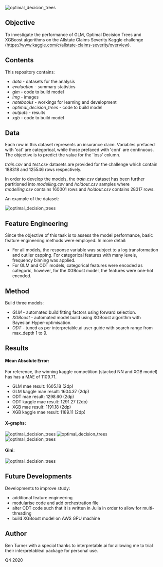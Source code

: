 ![optimal_decision_trees](img/odt.png)

## Objective

To investigate the performance of GLM, Optimal Decision Trees and XGBoost algorithms on the Allstate Claims Severity Kaggle challenge (https://www.kaggle.com/c/allstate-claims-severity/overview).

## Contents

This repository contains:

- *data* - datasets for the analysis
- *evaluation* - summary statistics
- *glm* - code to build model
- *img* - images
- *notebooks* - workings for learning and development
- *optimal_decision_trees* - code to build model
- *outputs* - results
- *xgb* - code to build model

## Data

Each row in this dataset represents an insurance claim. Variables prefaced with 'cat' are categorical, while those prefaced with 'cont' are continuous. The objective is to predict the value for the 'loss' column. <br>

*train.csv* and *test.csv* datasets are provided for the challenge which contain 188318 and 125546 rows respectively. <br>

In order to develop the models, the *train.csv* dataset has been further partitioned into *modelling.csv* and *holdout.csv* samples where *modelling.csv* contains 160001 rows and *holdout.csv* contains 28317 rows.

An example of the dataset:

![optimal_decision_trees](img/data_preview.png)

## Feature Engineering

Since the objective of this task is to assess the model performance, basic feature engineering methods were employed. In more detail:

- For all models, the response variable was subject to a log transformation and outlier capping. For categorical features with many levels, frequency binning was applied.
- For GLM and ODT models, categorical features were encoded as categoric, however, for the XGBoost model, the features were one-hot encoded.

## Method

Build three models:

- *GLM* - automated build fitting factors using forward selection.
- *XGBoost* - automated model build using XGBoost algorithm with Bayesian Hyper-optimisation.
- *ODT* - tuned as per interpretable.ai user guide with search range from max_depth 1 to 9.

## Results

#### Mean Absolute Error:
For reference, the winning kaggle competition (stacked NN and XGB model) has has a MAE of 1109.71.

- GLM mae result:  1605.18 (2dp)
- GLM kaggle mae result: 1604.37 (2dp)
- ODT mae result:  1298.60 (2dp)
- ODT kaggle mae result: 1291.27 (2dp)
- XGB mae result:  1191.18 (2dp)
- XGB kaggle mae result: 1189.11 (2dp)

#### X-graphs:

![optimal_decision_trees](img/glm_xgb.png)
![optimal_decision_trees](img/glm_odt.png)
![optimal_decision_trees](img/odt_xgb.png)

#### Gini:

![optimal_decision_trees](img/gini.png)


## Future Developments

Developments to improve study:

- additional feature engineering
- modularise code and add orchestration file
- alter ODT code such that it is written in Julia in order to allow for multi-threading
- build XGBoost model on AWS GPU machine

## Author
Ben Turner with a special thanks to interpretable.ai for allowing me to trial their interpretableai package for personal use. <br>

Q4 2020